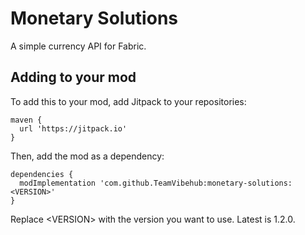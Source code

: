 # Monetary Solutions
A simple currency API for Fabric.

## Adding to your mod
To add this to your mod, add Jitpack to your repositories:

```
maven { 
  url 'https://jitpack.io' 
}
```
Then, add the mod as a dependency:
```
dependencies {
  modImplementation 'com.github.TeamVibehub:monetary-solutions:<VERSION>'
}
```
Replace \<VERSION\> with the version you want to use.
Latest is 1.2.0.
